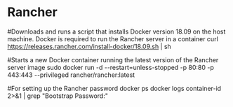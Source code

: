 # Rancher

#Downloads and runs a script that installs Docker version 18.09 on the host machine. Docker is required to run the Rancher server in a container
curl 
https://releases.rancher.com/install-docker/18.09.sh | sh

#Starts a new Docker container running the latest version of the Rancher server image
sudo docker run -d --restart=unless-stopped -p 80:80 -p 443:443 --privileged rancher/rancher:latest

#For setting up the Rancher password
docker ps
docker logs container-id 2>&1 | grep "Bootstrap Password:"
